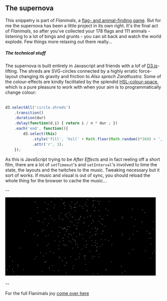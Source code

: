 ## The supernova

This snippetry is part of *Flanimals*, a [flag- and animal-finding game](http://larsvers.github.io/flanimals/). But for me the supernova has been a little project in its own right. It's the final act of *Flanimals*, so after you've collected your 178 flags and 111 animals - listening to a lot of bings and grunts - you can sit back and watch the world explode. Few things more relaxing out there really...

##### The technical stuff

The supernova is built entirely in Javascript and friends with a lof of [D3.js](https://d3js.org/)-lifting. The shreds are SVG-circles connected by a highly erratic force-layout changing its gravity and friction to *Also sprach Zarathustra*. Some of the colour-effects are kindly facilitated by the splendid [HSL-colour-space](https://css-tricks.com/yay-for-hsla/), which is a pure pleasure to work with when your aim is to programmatically change colour:

```JavaScript

d3.selectAll('circle.shreds')
	.transition()
	.duration(dur)
	.delay(function(d,i) { return i / n * dur ; })
	.each('end', function(){
		d3.select(this)
			.style('fill', 'hsl(' + Math.floor(Math.random()*360) + ', 100%, 50%)')
			.attr('r', 3);
	});

```

As this is JavaScript trying to be *After Effects* and in fact reeling off a short film, there are a lot of `setTimeout`'s and `setInterval`'s involved to time the state, the layouts and the twitches to the music. Tweaking necessary but it sort of works. If music and visual is out of sync, you should reload the whole thing for the browser to cache the music...

--

![flanimals_supernova_explosion](images/readme/flanimals_supernova_explosion.gif)

--

For the full Flanimals joy [come over here](http://larsvers.github.io/flanimals/)
